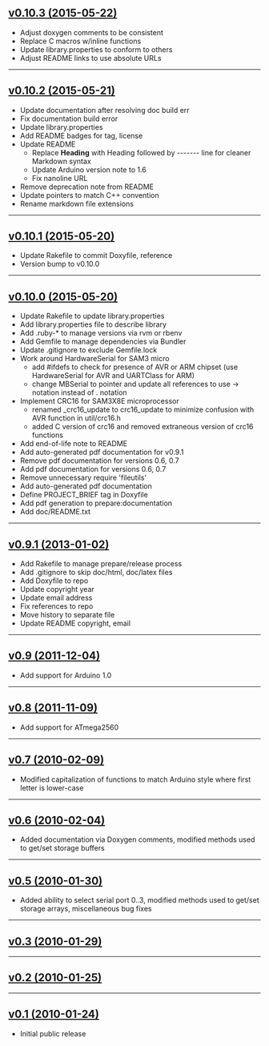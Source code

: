 ## [v0.10.3 (2015-05-22)](/4-20ma/ModbusMaster/tree/v0.10.3)
- Adjust doxygen comments to be consistent
- Replace C macros w/inline functions
- Update library.properties to conform to others
- Adjust README links to use absolute URLs

---
## [v0.10.2 (2015-05-21)](/4-20ma/ModbusMaster/tree/v0.10.2)
- Update documentation after resolving doc build err
- Fix documentation build error
- Update library.properties
- Add README badges for tag, license
- Update README
    - Replace **Heading** with Heading followed by ------- line for cleaner Markdown syntax
    - Update Arduino version note to 1.6
    - Fix nanoline URL
- Remove deprecation note from README
- Update pointers to match C++ convention
- Rename markdown file extensions

---
## [v0.10.1 (2015-05-20)](/4-20ma/ModbusMaster/tree/v0.10.1)
- Update Rakefile to commit Doxyfile, reference
- Version bump to v0.10.0

---
## [v0.10.0 (2015-05-20)](/4-20ma/ModbusMaster/tree/v0.10.0)
- Update Rakefile to update library.properties
- Add library.properties file to describe library
- Add .ruby-* to manage versions via rvm or rbenv
- Add Gemfile to manage dependencies via Bundler
- Update .gitignore to exclude Gemfile.lock
- Work around HardwareSerial for SAM3 micro
    - add #ifdefs to check for presence of AVR or ARM chipset (use HardwareSerial for AVR and UARTClass for ARM)
    - change MBSerial to pointer and update all references to use -> notation instead of . notation
- Implement CRC16 for SAM3X8E microprocessor
    - renamed _crc16_update to crc16_update to minimize confusion with AVR function in util/crc16.h
    - added C version of crc16 and removed extraneous version of crc16 functions
- Add end-of-life note to README
- Add auto-generated pdf documentation for v0.9.1
- Remove pdf documentation for versions 0.6, 0.7
- Add pdf documentation for versions 0.6, 0.7
- Remove unnecessary require 'fileutils'
- Add auto-generated pdf documentation
- Define PROJECT_BRIEF tag in Doxyfile
- Add pdf generation to prepare:documentation
- Add doc/README.txt

---
## [v0.9.1 (2013-01-02)](/4-20ma/ModbusMaster/tree/v0.9.1)
- Add Rakefile to manage prepare/release process
- Add .gitignore to skip doc/html, doc/latex files
- Add Doxyfile to repo
- Update copyright year
- Update email address
- Fix references to repo
- Move history to separate file
- Update README copyright, email

---
## [v0.9 (2011-12-04)](/4-20ma/ModbusMaster/tree/v0.9)
- Add support for Arduino 1.0

---
## [v0.8 (2011-11-09)](/4-20ma/ModbusMaster/tree/v0.8)
- Add support for ATmega2560

---
## [v0.7 (2010-02-09)](/4-20ma/ModbusMaster/tree/v0.7)
- Modified capitalization of functions to match Arduino style where first letter is lower-case

---
## [v0.6 (2010-02-04)](/4-20ma/ModbusMaster/tree/v0.6)
- Added documentation via Doxygen comments, modified methods used to get/set storage buffers

---
## [v0.5 (2010-01-30)](/4-20ma/ModbusMaster/tree/v0.5)
- Added ability to select serial port 0..3, modified methods used to get/set storage arrays, miscellaneous bug fixes

---
## [v0.3 (2010-01-29)](/4-20ma/ModbusMaster/tree/v0.3)

---
## [v0.2 (2010-01-25)](/4-20ma/ModbusMaster/tree/v0.2)

---
## [v0.1 (2010-01-24)](/4-20ma/ModbusMaster/tree/v0.1)
- Initial public release
